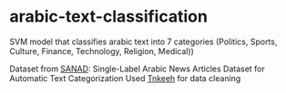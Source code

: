 # arabic-text-classification
SVM model that classifies arabic text into 7 categories (Politics, Sports, Culture, Finance, Technology, Religion, Medical))

Dataset from [SANAD](https://data.mendeley.com/datasets/57zpx667y9/2): Single-Label Arabic News Articles Dataset for Automatic Text Categorization
Used [Tnkeeh](https://github.com/ARBML/tnkeeh) for data cleaning


